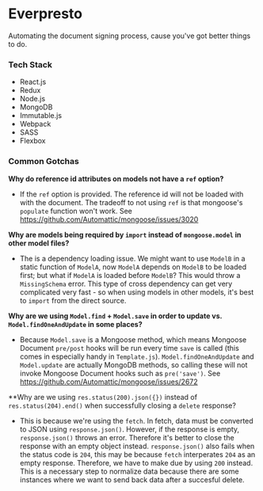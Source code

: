 # Everpresto

Automating the document signing process, cause you've got better things to do.

### Tech Stack

- React.js
- Redux
- Node.js
- MongoDB
- Immutable.js
- Webpack
- SASS
- Flexbox

### Common Gotchas

**Why do reference id attributes on models not have a `ref` option?**
- If the `ref` option is provided. The reference id will not be loaded with with the document. The tradeoff to not using `ref` is that mongoose's `populate` function won't work. See https://github.com/Automattic/mongoose/issues/3020

**Why are models being required by `import` instead of `mongoose.model` in other model files?**
- The is a dependency loading issue. We might want to use `ModelB` in a static function of `ModelA`, now `ModelA` depends on `ModelB` to be loaded first; but what if `ModelA` is loaded before `ModelB`? This would throw a `MissingSchema` error. This type of cross dependency can get very complicated very fast - so when using models in other models, it's best to `import` from the direct source.

**Why are we using `Model.find` + `Model.save` in order to update vs. `Model.findOneAndUpdate` in some places?**
- Because `Model.save` is a Mongoose method, which means Mongoose Document `pre/post` hooks will be run every time `save` is called (this comes in especially handy in `Template.js`). `Model.findOneAndUpdate` and `Model.update` are actually MongoDB methods, so calling these will not invoke Mongoose Document hooks such as `pre('save')`. See https://github.com/Automattic/mongoose/issues/2672

**Why are we using `res.status(200).json({})` instead of `res.status(204).end()` when successfully closing a `delete` response?
- This is because we're using the `fetch`. In fetch, data must be converted to JSON using `response.json()`. However, if the response is empty, `response.json()` throws an error. Therefore it's better to close the response with an empty object instead. `response.json()` also fails when the status code is `204`, this may be because `fetch` interperates `204` as an empty response. Therefore, we have to make due by using `200` instead. This is a necessary step to normalize data because there are some instances where we want to send back data after a succesful delete.